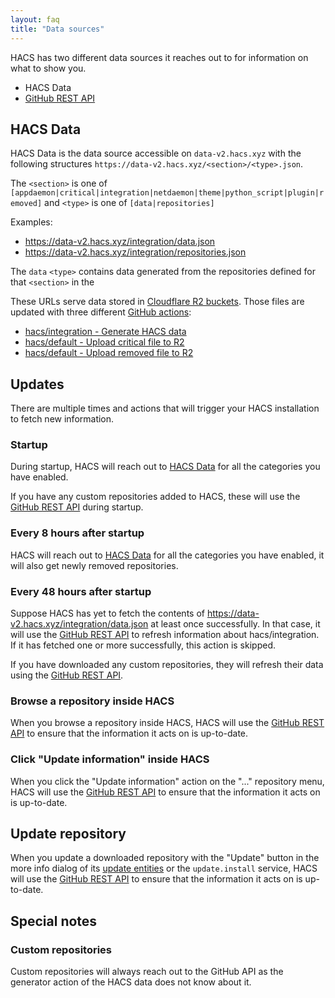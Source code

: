 ```yaml
---
layout: faq
title: "Data sources"
---
```


HACS has two different data sources it reaches out to for information on what to show you.

- HACS Data
- [GitHub REST API](https://docs.github.com/en/rest)

## HACS Data

HACS Data is the data source accessible on `data-v2.hacs.xyz` with the following structures `https://data-v2.hacs.xyz/<section>/<type>.json`.

The `<section>` is one of `[appdaemon|critical|integration|netdaemon|theme|python_script|plugin|removed]` and `<type>` is one of `[data|repositories]`

Examples:

- <https://data-v2.hacs.xyz/integration/data.json>
- <https://data-v2.hacs.xyz/integration/repositories.json>

The `data` `<type>` contains data generated from the repositories defined for that `<section>` in the 

These URLs serve data stored in [Cloudflare R2 buckets](https://developers.cloudflare.com/r2/). Those files are updated with three different [GitHub actions](https://github.com/features/actions):
- [hacs/integration - Generate HACS data](https://github.com/hacs/integration/blob/main/.github/workflows/generate-hacs-data.yml)
- [hacs/default - Upload critical file to R2](https://github.com/hacs/default/blob/master/.github/workflows/upload-critical.yml)
- [hacs/default - Upload removed file to R2](https://github.com/hacs/default/blob/master/.github/workflows/upload-removed.yml)


## Updates

There are multiple times and actions that will trigger your HACS installation to fetch new information.

### Startup

During startup, HACS will reach out to [HACS Data](#hacs-data) for all the categories you have enabled.

If you have any custom repositories added to HACS, these will use the [GitHub REST API](https://docs.github.com/en/rest) during startup.

### Every 8 hours after startup

HACS will reach out to [HACS Data](#hacs-data) for all the categories you have enabled, it will also get newly removed repositories.

### Every 48 hours after startup

Suppose HACS has yet to fetch the contents of <https://data-v2.hacs.xyz/integration/data.json> at least once successfully. In that case, it will use the [GitHub REST API](https://docs.github.com/en/rest) to refresh information about hacs/integration. If it has fetched one or more successfully, this action is skipped.

If you have downloaded any custom repositories, they will refresh their data using the [GitHub REST API](https://docs.github.com/en/rest).

### Browse a repository inside HACS

When you browse a repository inside HACS, HACS will use the [GitHub REST API](https://docs.github.com/en/rest) to ensure that the information it acts on is up-to-date.

### Click "Update information" inside HACS

When you click the "Update information" action on the "..." repository menu, HACS will use the [GitHub REST API](https://docs.github.com/en/rest) to ensure that the information it acts on is up-to-date.

## Update repository

When you update a downloaded repository with the "Update" button in the more info dialog of its [update entities](/user/update_entites) or the `update.install` service, HACS will use the [GitHub REST API](https://docs.github.com/en/rest) to ensure that the information it acts on is up-to-date.


## Special notes

### Custom repositories

Custom repositories will always reach out to the GitHub API as the generator action of the HACS data does not know about it.